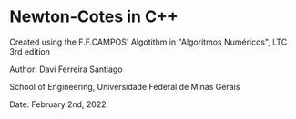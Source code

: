 # Newton-Cotes in C++

Created using the F.F.CAMPOS' Algotithm in "Algoritmos Numéricos", LTC 3rd edition

Author: Davi Ferreira Santiago

School of Engineering, Universidade Federal de Minas Gerais

Date: February 2nd, 2022
